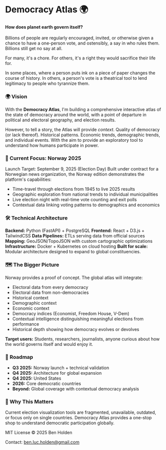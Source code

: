 # Democracy Atlas 🌍

#### How does planet earth govern itself?

Billions of people are regularly encouraged, invited, or otherwise given a chance to have a one-person vote,
and ostensibly, a say in who rules them. Billions still get no say at all.

For many, it's a chore. For others, it's a right they would sacrifice their life for. 

In some places, where a person puts ink on a piece of paper changes the course of history. 
In others, a person's vote is a theatrical tool to lend legitimacy to people who tyrannize them.

### 🌍 Vision
With the **Democracy Atlas**, I'm building a comprehensive interactive atlas of the state of democracy around the world,
with a point of departure in political and electoral geography, and election results.

However, to tell a story, the Atlas will provide *context*. Quality of democracy (or lack thereof). Historical patterns.
Economic trends, demographic trends, and individual events. With the aim to provide an exploratory tool to understand
how humans participate in power.

### 🚀 Current Focus: Norway 2025
Launch Target: September 9, 2025 (Election Day)
Built under contract for a Norwegian news organization, the Norway edition demonstrates the platform's capabilities:

* Time-travel through elections from 1945 to live 2025 results
* Geographic exploration from national trends to individual municipalities
* Live election night with real-time vote counting and exit polls
* Contextual data linking voting patterns to demographics and economics

### 🛠 Technical Architecture
**Backend:** Python (FastAPI) + PostgreSQL
**Frontend:** React + D3.js + TailwindCSS
**Data Pipelines:**  ETLs serving data from official sources
**Mapping:** GeoJSON/TopoJSON with custom cartographic optimizations
**Infrastructure:** Docker + Kubernetes on cloud hosting
**Built for scale:** Modular architecture designed to expand to global constituencies.

### 🗺 The Bigger Picture
Norway provides a proof of concept. The global atlas will integrate:

* Electoral data from every democracy
* Electoral data from non-democracies
* Historical context
* Demographic context
* Economic context
* Democracy indices (Economist, Freedom House, V-Dem)
* Contextual intelligence distinguishing meaningful elections from performance
* Historical depth showing how democracy evolves or devolves

**Target users:** Students, researchers, journalists, anyone curious about how the world governs itself and would enjoy it.

### 📅 Roadmap

* **Q3 2025:** Norway launch + technical validation
* **Q4 2025:** Architecture for global expansion
* **Q4 2025:** United States
* **2026:** Core democratic countries
* **Beyond:** Global coverage with contextual democracy analysis

### 🎯 Why This Matters
Current election visualization tools are fragmented, unavailable, outdated, or focus only on single countries. 
Democracy Atlas provides a one-stop shop to understand democratic participation globally.

MIT License © 2025 Ben Holden

Contact: ben.luc.holden@gmail.com
